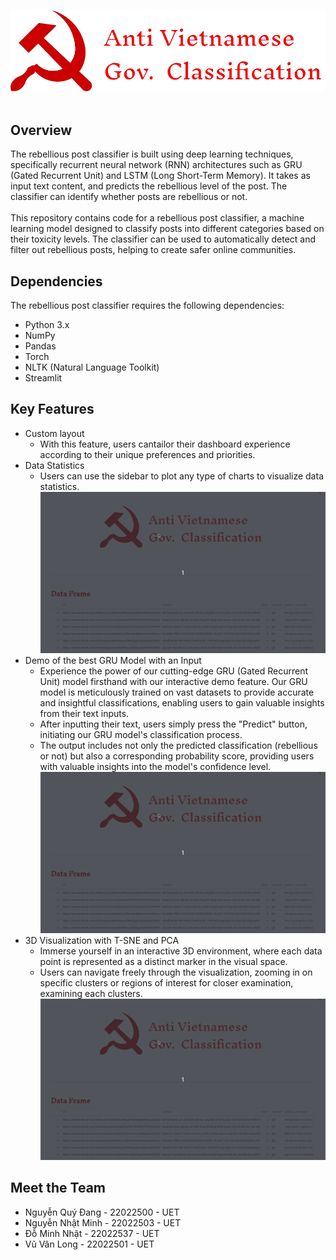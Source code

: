 ![screenshot](./demo/resource/logo3.png)
<br></br>

## Overview
The rebellious post classifier is built using deep learning techniques, specifically recurrent neural network (RNN) architectures such as GRU (Gated Recurrent Unit) and LSTM (Long Short-Term Memory). It takes as input text content, and predicts the rebellious level of the post. The classifier can identify whether posts are rebellious or not.
<br></br>
This repository contains code for a rebellious post classifier, a machine learning model designed to classify posts into different categories based on their toxicity levels. The classifier can be used to automatically detect and filter out rebellious posts, helping to create safer online communities.

## Dependencies
The rebellious post classifier requires the following dependencies:
- Python 3.x
- NumPy
- Pandas
- Torch
- NLTK (Natural Language Toolkit)
- Streamlit

## Key Features
* Custom layout
  - With this feature, users cantailor their dashboard experience according to their unique preferences and priorities.
* Data Statistics
  - Users can use the sidebar to plot any type of charts to visualize data statistics.
  ![Data Statistics](./demo/resource/datastats.gif)
* Demo of the best GRU Model with an Input
  - Experience the power of our cutting-edge GRU (Gated Recurrent Unit) model firsthand with our interactive demo feature. Our GRU model is meticulously trained on vast datasets to provide accurate and insightful classifications, enabling users to gain valuable insights from their text inputs.
  - After inputting their text, users simply press the "Predict" button, initiating our GRU model's classification process.
  - The output includes not only the predicted classification (rebellious or not) but also a corresponding probability score, providing users with valuable insights into the model's confidence level.
  ![Test Input](./demo/resource/datastats.gif)
* 3D Visualization with T-SNE and PCA 
  - Immerse yourself in an interactive 3D environment, where each data point is represented as a distinct marker in the visual space.
  - Users can navigate freely through the visualization, zooming in on specific clusters or regions of interest for closer examination, examining each clusters.
  ![3D Visualization](./demo/resource/datastats.gif)


## Meet the Team
- Nguyễn Quý Đang - 22022500 - UET
- Nguyễn Nhật Minh - 22022503 - UET
- Đỗ Minh Nhật - 22022537 - UET
- Vũ Vân Long - 22022501 - UET
